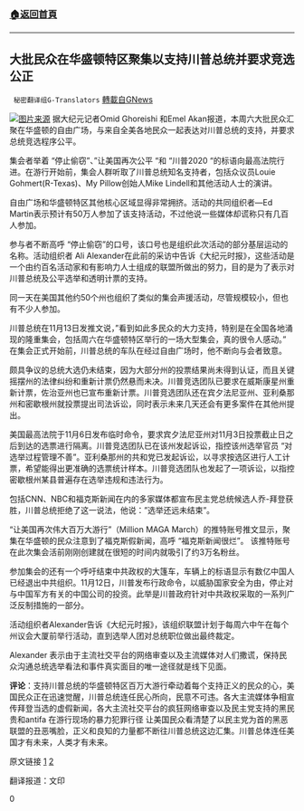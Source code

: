 ###  [:house:返回首頁](https://github.com/ourhimalayas/txt)
---

## 大批民众在华盛顿特区聚集以支持川普总统并要求竞选公正
` 秘密翻译组G-Translators` [轉載自GNews](https://gnews.org/zh-hans/562757/)

![](https://gnews-media-offload.s3.amazonaws.com/wp-content/uploads/2020/11/15222547/1-89.png)[图片来源](https://www.chicagotribune.com/election-2020/ct-trump-rally-washington-dc-20201114-esvjkvw7svekdlo6bxsriokxqy-story.html)
据大纪元记者Omid Ghoreishi 和Emel Akan报道，本周六大批民众汇聚在华盛顿的自由广场，与来自全美各地民众一起表达对川普总统的支持，并要求总统竞选程序公平。

集会者举着 “停止偷窃”、”让美国再次公平 “和 “川普2020 “的标语向最高法院行进。在游行开始前，集会人群听取了川普总统知名支持者，包括众议员Louie Gohmert(R-Texas)、My Pillow创始人Mike Lindell和其他活动人士的演讲。

自由广场和华盛顿特区其他核心区域显得非常拥挤。活动的共同组织者—Ed Martin表示预计有50万人参加了该支持活动，不过他说一些媒体却谎称只有几百人参加。

参与者不断高呼 “停止偷窃”的口号，该口号也是组织此次活动的部分基层运动的名称。活动组织者 Ali Alexander在此前的采访中告诉《大纪元时报》，这些活动是一个由约百名活动家和有影响力人士组成的联盟所做出的努力，目的是为了表示对川普总统及公平选举和透明计票的支持。

同一天在美国其他约50个州也组织了类似的集会声援活动，尽管规模较小，但也有不少人参加。

川普总统在11月13日发推文说，”看到如此多民众的大力支持，特别是在全国各地涌现的隆重集会，包括周六在华盛顿特区举行的一场大型集会，真的很令人感动。”   在集会正式开始前，川普总统的车队在经过自由广场时，他不断向与会者致意。

颇具争议的总统大选仍未结束，因为大部分州的投票结果尚未得到认证，而且关键摇摆州的法律纠纷和重新计票仍然悬而未决。川普竞选团队已要求在威斯康星州重新计票，佐治亚州也已宣布重新计票。川普竞选团队还在宾夕法尼亚州、亚利桑那州和密歇根州就投票提出司法诉讼，同时表示未来几天还会有更多案件在其他州提出。

美国最高法院于11月6日发布临时命令，要求宾夕法尼亚州对11月3日投票截止日之后到达的选票进行隔离。川普竞选团队已在该州发起诉讼，指控该州选举官员 “对选举过程管理不善”。亚利桑那州的共和党已发起诉讼，以寻求按选区进行人工计票，希望能得出更准确的选票统计样本。川普竞选团队也发起了一项诉讼，以指控密歇根州某县普遍存在选举违规和违法行为。

包括CNN、NBC和福克斯新闻在内的多家媒体都宣布民主党总统候选人乔-拜登获胜，川普总统拒绝了这一说法，他说：”选举还远未结束”。

“让美国再次伟大百万大游行”（Million MAGA March）的推特账号推文显示，聚集在华盛顿的民众注意到了福克斯假新闻，高呼 “福克斯新闻很烂”。 该推特账号在此次集会活前刚刚创建就在很短的时间内就吸引了约3万名粉丝。

参加集会的还有一个呼吁结束中共政权的大篷车，车辆上的标语显示有数亿中国人已经退出中共组织。11月12日，川普发布行政命令，以威胁国家安全为由，停止对与中国军方有关的中国公司的投资。此举是川普政府针对中共政权采取的一系列广泛反制措施的一部分。

活动组织者Alexander告诉《大纪元时报》，该组织联盟计划于每周六中午在每个州议会大厦前举行活动，直到选举人团对总统职位做出最终裁定。

Alexander 表示由于主流社交平台的网络审查以及主流媒体对人们撒谎，保持民众沟通总统选举看法和事件真实面目的唯一途径就是线下见面。

**评论**：支持川普总统的华盛顿特区百万大游行牵动着每个支持正义的民众的心，美国民众正在迅速觉醒，川普总统连任民心所向，民意不可违。各大主流媒体争相宣传拜登当选的虚假新闻，各大主流社交平台的疯狂网络审查以及民主党支持的黑民贵和antifa 在游行现场的暴力犯罪行径 让美国民众看清楚了以民主党为首的黑恶联盟的丑恶嘴脸，正义和良知的力量都不断往川普总统这边汇集。川普总体连任美国才有未来，人类才有未来。

原文链接 [1](https://www.theepochtimes.com/massive-crowds-of-people-march-in-dc-to-show-support-for-trump-demand-election-integrity_3578923.html) [2](https://www.nytimes.com/live/2020/11/13/us/joe-biden-trump%20-%20trump-puts-giuliani-in-charge-of-his-lawsuits-challenging-the-election-results)

翻译报道：文印

0
